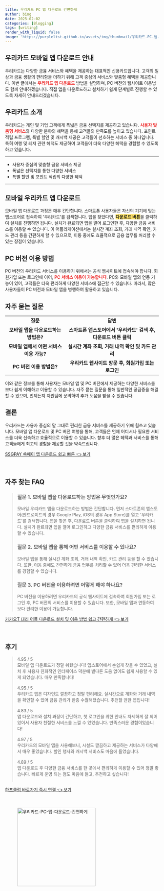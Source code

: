 ```yaml
---
title: 우리카드 PC 앱 다운로드 간편하게
author: bing
date: 2025-02-02
categories: [Blogging]
tags: [writing]
render_with_liquid: false
image: 'https://purplelist.github.io/assets/img/thumbnail/우리카드-PC-앱-다운로드-간편하게.webp'
---
```



<h2 id='우리카드 모바일 앱 다운로드 안내'>우리카드 모바일 앱 다운로드 안내</h2>

<p>우리카드는 다양한 금융 서비스와 혜택을 제공하는 대표적인 신용카드입니다. 고객의 일상과 금융 생활의 편리함을 더하기 위해 고객 중심의 서비스와 맞춤형 혜택을 제공합니다. 이번 글에서는 <b><span style="color: #ee2323;">우리카드 앱 다운로드</span></b> 방법을 설명하며, PC 버전의 웹사이트 이용법도 함께 안내하겠습니다. 직접 앱을 다운로드하고 설치하기 쉽게 단계별로 진행할 수 있도록 자세히 안내드리겠습니다.</p>

<h2 id='우리카드 소개'>우리카드 소개</h2>

<p>우리카드는 개인 및 기업 고객에게 폭넓은 금융 선택지를 제공하고 있습니다. <b><span style="color: #ee2323;">사용자 맞춤형 서비스</span></b>와 다양한 분야의 혜택을 통해 고객들의 만족도를 높이고 있습니다. 포인트 적립 프로그램, 특별 할인 및 캐시백 제공은 고객들이 선호하는 서비스 중 하나입니다. 특히 여행 및 레저 관련 혜택도 제공하여 고객들이 더욱 다양한 혜택을 경험할 수 있도록 하고 있습니다.</p>

<hr />

<ul>
    <li>사용자 중심의 맞춤형 금융 서비스 제공</li>
    <li>폭넓은 선택지를 통한 다양한 서비스</li>
    <li>특별 할인 및 포인트 적립의 다양한 혜택</li>
</ul>

<hr />

<h2 id='모바일 우리카드 앱 다운로드'>모바일 우리카드 앱 다운로드</h2>

<p>모바일 앱 다운로드 과정은 매우 간단합니다. 스마트폰 사용자들은 자신의 기기에 맞는 앱스토어로 접속하여 '우리카드'를 검색합니다. 앱을 찾았다면, <b><span style="background-color: #ffe066;">다운로드 버튼</span></b>을 클릭하여 설치를 진행하면 됩니다. 설치가 완료되면 앱을 열어 로그인한 후, 다양한 금융 서비스를 이용할 수 있습니다. 이 어플리케이션에서는 실시간 계좌 조회, 거래 내역 확인, 카드 관리 등을 간편하게 할 수 있으므로, 이동 중에도 효율적으로 금융 업무를 처리할 수 있는 장점이 있습니다.</p>

<h2 id='PC 버전 이용 방법'>PC 버전 이용 방법</h2>

<p>PC 버전의 우리카드 서비스를 이용하기 위해서는 공식 웹사이트에 접속해야 합니다. 회원가입 또는 로그인에 이어, <b><span style="color: #ee2323;">PC 서비스 이용이 가능합니다</span></b>. PC와 모바일 앱의 연동 기능이 있어, 고객들은 더욱 편리하게 다양한 서비스에 접근할 수 있습니다. 따라서, 많은 사용자들이 PC 버전과 모바일 앱을 병행하여 활용하고 있습니다.</p>

<h2 id='자주 묻는 질문'>자주 묻는 질문</h2>

<table>
    <tr>
        <td style="text-align: center; height: 17px;"><b>질문</b></td>
        <td style="text-align: center; height: 17px;"><b>답변</b></td>
    </tr>
    <tr>
        <td style="text-align: center; height: 17px;"><b>모바일 앱을 다운로드하는 방법은?</b></td>
        <td style="text-align: center; height: 17px;"><b>스마트폰 앱스토어에서 '우리카드' 검색 후, 다운로드 버튼 클릭</b></td>
    </tr>
    <tr>
        <td style="text-align: center; height: 17px;"><b>모바일 앱에서 어떤 서비스 이용 가능?</b></td>
        <td style="text-align: center; height: 17px;"><b>실시간 계좌 조회, 거래 내역 확인 및 카드 관리</b></td>
    </tr>
    <tr>
        <td style="text-align: center; height: 17px;"><b>PC 버전 이용 방법은?</b></td>
        <td style="text-align: center; height: 17px;"><b>우리카드 웹사이트 방문 후, 회원가입 또는 로그인</b></td>
    </tr>
</table>

<p>이와 같은 정보를 통해 사용자는 모바일 앱 및 PC 버전에서 제공하는 다양한 서비스를 보다 쉽게 이해하고 이용할 수 있습니다. 자주 묻는 질문을 통해 일반적인 궁금증을 해결할 수 있으며, 언제든지 지원팀에 문의하여 추가 도움을 받을 수 있습니다.</p>

<h2 id='결론'>결론</h2>

<p>우리카드는 사용자 중심의 말 그대로 편리한 금융 서비스를 제공하기 위해 힘쓰고 있습니다. 모바일 앱 다운로드 및 PC 버전 여행을 통해, 고객들은 언제 어디서나 필요한 서비스를 더욱 신속하고 효율적으로 이용할 수 있습니다. 향후 더 많은 혜택과 서비스를 통해 고객들에게 최고의 경험을 제공할 것을 약속드립니다.</p>


<p><a class="click-button" title="SSGPAY 쓱페이 앱 다운로드 쉽고 빠른" href="https://purplelist.github.io/posts/SSGPAY-%EC%93%B1%ED%8E%98%EC%9D%B4-%EC%95%B1-%EB%8B%A4%EC%9A%B4%EB%A1%9C%EB%93%9C-%EC%89%BD%EA%B3%A0-%EB%B9%A0%EB%A5%B8/" rel="dofollow">SSGPAY 쓱페이 앱 다운로드 쉽고 빠른 👈 보기</a></p><br>
<h2 id='자주_찾는_FAQ'>자주 찾는 FAQ</h2>
<div itemscope="" itemtype="https://schema.org/FAQPage"> 
<blockquote> 
<div itemscope="" itemprop="mainEntity" itemtype="https://schema.org/Question"> 
<h3 itemprop="name">질문 1. 모바일 앱을 다운로드하는 방법은 무엇인가요?</h3> 
<div itemscope="" itemprop="acceptedAnswer" itemtype="https://schema.org/Answer"> 
<span itemprop="text"> 
<p>모바일 우리카드 앱을 다운로드하는 방법은 간단합니다. 먼저 스마트폰의 앱스토어(안드로이드의 경우 Google Play, iOS의 경우 App Store)를 열고 '우리카드'를 검색합니다. 앱을 찾은 후, 다운로드 버튼을 클릭하여 앱을 설치하면 됩니다. 설치가 완료되면 앱을 열어 로그인하고 다양한 금융 서비스를 편리하게 이용할 수 있습니다.</p> 
</span> 
</div> 
</div> 
<div itemscope="" itemprop="mainEntity" itemtype="https://schema.org/Question"> 
<h3 itemprop="name">질문 2. 모바일 앱을 통해 어떤 서비스를 이용할 수 있나요?</h3> 
<div itemscope="" itemprop="acceptedAnswer" itemtype="https://schema.org/Answer"> 
<span itemprop="text"> 
<p>모바일 앱을 통해 실시간 계좌 조회, 거래 내역 확인, 카드 관리 등을 할 수 있습니다. 또한, 이동 중에도 간편하게 금융 업무를 처리할 수 있어 더욱 편리한 서비스를 경험할 수 있습니다.</p> 
</span> 
</div> 
</div> 
<div itemscope="" itemprop="mainEntity" itemtype="https://schema.org/Question"> 
<h3 itemprop="name">질문 3. PC 버전을 이용하려면 어떻게 해야 하나요?</h3> 
<div itemscope="" itemprop="acceptedAnswer" itemtype="https://schema.org/Answer"> 
<span itemprop="text"> 
<p>PC 버전을 이용하려면 우리카드의 공식 웹사이트에 접속하여 회원가입 또는 로그인 후, PC 버전의 서비스를 이용할 수 있습니다. 또한, 모바일 앱과 연동하여 보다 편리한 이용이 가능합니다.</p> 
</span> 
</div> 
</div> 
</blockquote> 
</div>
<p><a class="click-button" title="카카오T 대리 어플 다운로드 설치 및 이용 방법 쉽고 간편하게" href="https://purplelist.github.io/posts/%EC%B9%B4%EC%B9%B4%EC%98%A4T-%EB%8C%80%EB%A6%AC-%EC%96%B4%ED%94%8C-%EB%8B%A4%EC%9A%B4%EB%A1%9C%EB%93%9C-%EC%84%A4%EC%B9%98-%EB%B0%8F-%EC%9D%B4%EC%9A%A9-%EB%B0%A9%EB%B2%95-%EC%89%BD%EA%B3%A0-%EA%B0%84%ED%8E%B8%ED%95%98%EA%B2%8C/" rel="dofollow">카카오T 대리 어플 다운로드 설치 및 이용 방법 쉽고 간편하게 👈 보기</a></p><br>
<h2 id='후기'>후기</h2>
<div itemscope itemtype="https://schema.org/Product">
  <blockquote>
  <div itemprop="review" itemscope itemtype="https://schema.org/Review">
      <div itemprop="reviewRating" itemscope itemtype="https://schema.org/Rating"> <span itemprop="ratingValue">4.95</span> / <span itemprop="bestRating">5</span> </div>
      <span itemprop="reviewBody">모바일 앱 다운로드가 정말 쉬웠습니다! 앱스토어에서 손쉽게 찾을 수 있었고, 설치 후 사용자 친화적인 인터페이스 덕분에 별다른 도움 없이도 쉽게 사용할 수 있게 되었습니다. 매우 만족합니다!</span>
  </div>
  <br>
  <div itemprop="review" itemscope itemtype="https://schema.org/Review">
      <div itemprop="reviewRating" itemscope itemtype="https://schema.org/Rating"> <span itemprop="ratingValue">4.95</span> / <span itemprop="bestRating">5</span> </div>
      <span itemprop="reviewBody">우리카드 앱은 디자인도 깔끔하고 정말 편리해요. 실시간으로 계좌와 거래 내역을 확인할 수 있어 금융 관리가 한층 수월해졌습니다. 추천할 만한 앱입니다!</span>
  </div>
  <br>
  <div itemprop="review" itemscope itemtype="https://schema.org/Review">
      <div itemprop="reviewRating" itemscope itemtype="https://schema.org/Rating"> <span itemprop="ratingValue">4.83</span> / <span itemprop="bestRating">5</span> </div>
      <span itemprop="reviewBody">앱 다운로드와 설치 과정이 간단하고, 첫 로그인을 위한 안내도 자세하게 잘 되어 있어서 사용자 친절한 서비스를 느낄 수 있었습니다. 만족스러운 경험이었습니다!</span>
  </div>
  <br>
  <div itemprop="review" itemscope itemtype="https://schema.org/Review">
      <div itemprop="reviewRating" itemscope itemtype="https://schema.org/Rating"> <span itemprop="ratingValue">4.97</span> / <span itemprop="bestRating">5</span> </div>
      <span itemprop="reviewBody">우리카드의 모바일 앱을 사용해보니, 시설도 깔끔하고 제공하는 서비스가 다양해서 매우 좋았습니다. 할인 행사와 캐시백 서비스도 마음에 들었습니다.</span>
  </div>
  <br>
  <div itemprop="review" itemscope itemtype="https://schema.org/Review">
      <div itemprop="reviewRating" itemscope itemtype="https://schema.org/Rating"> <span itemprop="ratingValue">4.89</span> / <span itemprop="bestRating">5</span> </div>
      <span itemprop="reviewBody">앱 다운로드 후 다양한 금융 서비스를 한 곳에서 편리하게 이용할 수 있어 정말 좋습니다. 빠르게 운영 되는 점도 마음에 들고, 추천하고 싶습니다!</span>
  </div>
  <br>
  </blockquote>
</div>
<p><a class="click-button" title="하프클럽 바로가기 즉시 연결" href="https://purplelist.github.io/posts/%ED%95%98%ED%94%84%ED%81%B4%EB%9F%BD-%EB%B0%94%EB%A1%9C%EA%B0%80%EA%B8%B0-%EC%A6%89%EC%8B%9C-%EC%97%B0%EA%B2%B0/" rel="dofollow">하프클럽 바로가기 즉시 연결 👈 보기</a></p><br>
<figure class="image"><img src="https://purplelist.github.io/assets/img/thumbnail/우리카드-PC-앱-다운로드-간편하게.webp" alt="우리카드-PC-앱-다운로드-간편하게" width="256" height="256"></figure>